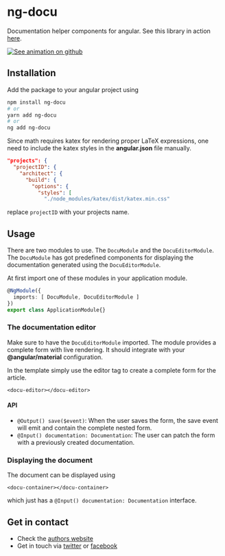# ng-docu

Documentation helper components for angular. See this library in action [here](https://ngfelixl.github.io/ng-libraries).

[![See animation on github](https://github.com/ngfelixl/ng-libraries/blob/master/projects/ng-docu/img/animation_docu.gif)](https://github.com/ngfelixl/ng-libraries/blob/master/projects/ng-docu/img/animation_docu.gif)

## Installation

Add the package to your angular project using

```bash
npm install ng-docu
# or
yarn add ng-docu
# or
ng add ng-docu
```

Since math requires katex for rendering proper LaTeX expressions, one
need to include the katex styles in the **angular.json** file manually.

```json
"projects": {
  "projectID": {
    "architect": {
      "build": {
        "options": {
          "styles": [
            "./node_modules/katex/dist/katex.min.css"
```

replace `projectID` with your projects name.

## Usage

There are two modules to use. The `DocuModule` and the `DocuEditorModule`. The
`DocuModule` has got predefined components for displaying the documentation generated
using the `DocuEditorModule`.

At first import one of these modules in your application module.

```typescript
@NgModule({
  imports: [ DocuModule, DocuEditorModule ]
})
export class ApplicationModule{}
```

### The documentation editor

Make sure to have the `DocuEditorModule` imported. The module provides a complete form with live rendering. It should integrate with your **@angular/material** configuration.

In the template simply use the editor tag to create a complete form for the article.

```
<docu-editor></docu-editor>
```

#### <docu-editor> API

- `@Output() save($event)`: When the user saves the form, the save event will emit and contain the complete nested form.
- `@Input() documentation: Documentation`: The user can patch the form with a previously created documentation.

### Displaying the document

The document can be displayed using

```
<docu-container></docu-container>
```

which just has a `@Input() documentation: Documentation` interface.

## Get in contact

- Check the [authors website](https://felixlemke.com)
- Get in touch via [twitter](https://twitter.com/ngfelixl) or [facebook](https://www.facebook.com/ngfelixlemke/)